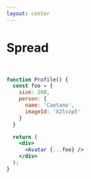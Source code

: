 ```yaml
---
layout: center
---
```


# Spread

<br />

```jsx
function Profile() {
  const foo = {
    size: 200,
    person: { 
      name: 'Caetano', 
      imageId: 'X2lvzp5'
    }
  }

  return (
    <div>
      <Avatar {...foo} />
    </div>
  );
}
```

<style>
code {
  @apply text-xl !important;
}
</style>

<!-- 
- Use essa sintaxe de propagação com cuidado
- Se você estiver usando em todos os outros componentes, algo está errado. 
-->